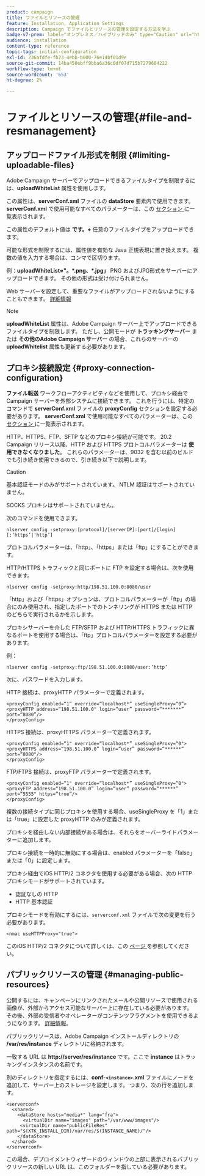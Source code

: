 ```yaml
---
product: campaign
title: ファイルとリソースの管理
feature: Installation, Application Settings
description: Campaign でファイルとリソースの管理を設定する方法を学ぶ
badge-v7-prem: label="オンプレミス／ハイブリッドのみ" type="Caution" url="https://experienceleague.adobe.com/docs/campaign-classic/using/installing-campaign-classic/architecture-and-hosting-models/hosting-models-lp/hosting-models.html?lang=ja" tooltip="オンプレミスデプロイメントとハイブリッドデプロイメントにのみ適用されます"
audience: installation
content-type: reference
topic-tags: initial-configuration
exl-id: 236afdfe-fb23-4ebb-b000-76e14bf01d9e
source-git-commit: 14ba450ebff9bba6a36c0df07d715b7279604222
workflow-type: tm+mt
source-wordcount: '653'
ht-degree: 2%

---
```


# ファイルとリソースの管理{#file-and-resmanagement}



## アップロードファイル形式を制限 {#limiting-uploadable-files}

Adobe Campaign サーバーでアップロードできるファイルタイプを制限するには、**uploadWhiteList** 属性を使用します。

この属性は、**serverConf.xml** ファイルの **dataStore** 要素内で使用できます。 **serverConf.xml** で使用可能なすべてのパラメーターは、この [ セクション ](../../installation/using/the-server-configuration-file.md) に一覧表示されます。

この属性のデフォルト値は **です。+** 任意のファイルタイプをアップロードできます。

可能な形式を制限するには、属性値を有効な Java 正規表現に置き換えます。 複数の値を入力する場合は、コンマで区切ります。

例：**uploadWhiteList=&quot;。&#42;.png、&#42;.jpg」** PNG およびJPG形式をサーバーにアップロードできます。 その他の形式は受け付けられません。

Web サーバーを設定して、重要なファイルがアップロードされないようにすることもできます。 [詳細情報](web-server-configuration.md)

>[!NOTE]
>
>**uploadWhiteList** 属性は、Adobe Campaign サーバー上でアップロードできるファイルタイプを制限します。 ただし、公開モードが **トラッキングサーバー** または **その他のAdobe Campaign サーバー** の場合、これらのサーバーの **uploadWhitelist** 属性も更新する必要があります。

## プロキシ接続設定 {#proxy-connection-configuration}

**ファイル転送** ワークフローアクティビティなどを使用して、プロキシ経由で Campaign サーバーを外部システムに接続できます。 これを行うには、特定のコマンドで **serverConf.xml** ファイルの **proxyConfig** セクションを設定する必要があります。 **serverConf.xml** で使用可能なすべてのパラメーターは、この [ セクション ](../../installation/using/the-server-configuration-file.md) に一覧表示されます。

HTTP、HTTPS、FTP、SFTP などのプロキシ接続が可能です。 20.2 Campaign リリース以降、HTTP および HTTPS プロトコルパラメーターは **使用できなくなりました**。 これらのパラメーターは、9032 を含む以前のビルドでも引き続き使用できるので、引き続き以下で説明します。

>[!CAUTION]
>
>基本認証モードのみがサポートされています。 NTLM 認証はサポートされていません。
>
>SOCKS プロキシはサポートされていません。
>

次のコマンドを使用できます。

```
nlserver config -setproxy:[protocol]/[serverIP]:[port]/[login][:‘https’|'http’]
```

プロトコルパラメーターは、「http」、「https」または「ftp」にすることができます。

HTTP/HTTPS トラフィックと同じポートに FTP を設定する場合は、次を使用できます。

```
nlserver config -setproxy:http/198.51.100.0:8080/user
```

「http」および「https」オプションは、プロトコルパラメーターが「ftp」の場合にのみ使用され、指定したポートでのトンネリングが HTTPS または HTTP のどちらで実行されるかを示します。

プロキシサーバーを介した FTP/SFTP および HTTP/HTTPS トラフィックに異なるポートを使用する場合は、「ftp」プロトコルパラメーターを設定する必要があります。


例：

```
nlserver config -setproxy:ftp/198.51.100.0:8080/user:’http’
```

次に、パスワードを入力します。

HTTP 接続は、proxyHTTP パラメーターで定義されます。

```
<proxyConfig enabled=“1” override=“localhost*” useSingleProxy=“0”>
<proxyHTTP address=“198.51.100.0" login=“user” password=“*******” port=“8080”/>
</proxyConfig>
```

HTTPS 接続は、proxyHTTPS パラメーターで定義されます。

```
<proxyConfig enabled=“1" override=“localhost*” useSingleProxy=“0">
<proxyHTTPS address=“198.51.100.0” login=“user” password=“******” port=“8080"/>
</proxyConfig>
```

FTP/FTPS 接続は、proxyFTP パラメーターで定義されます。

```
<proxyConfig enabled=“1" override=“localhost*” useSingleProxy=“0">
<proxyFTP address=“198.51.100.0” login=“user” password=“******” port=“5555" https=”true”/>
</proxyConfig>
```

複数の接続タイプに同じプロキシを使用する場合、useSingleProxy を「1」または「true」に設定した proxyHTTP のみが定義されます。

プロキシを経由しない内部接続がある場合は、それらをオーバーライドパラメーターに追加します。

プロキシ接続を一時的に無効にする場合は、enabled パラメーターを「false」または「0」に設定します。

プロキシ経由でiOS HTTP/2 コネクタを使用する必要がある場合、次の HTTP プロキシモードがサポートされています。

* 認証なしの HTTP
* HTTP 基本認証

プロキシモードを有効にするには、`serverconf.xml` ファイルで次の変更を行う必要があります。

```
<nmac useHTTPProxy="true">
```

このiOS HTTP/2 コネクタについて詳しくは、この [ ページ ](../../delivery/using/about-mobile-app-channel.md) を参照してください。

## パブリックリソースの管理 {#managing-public-resources}

公開するには、キャンペーンにリンクされたメールや公開リソースで使用される画像が、外部からアクセス可能なサーバー上に存在している必要があります。 その後、外部の受信者やオペレーターがコンテンツフラグメントを使用できるようになります。 [詳細情報](../../installation/using/deploying-an-instance.md#managing-public-resources)。

パブリックリソースは、Adobe Campaign インストールディレクトリの **/var/res/instance** ディレクトリに格納されます。

一致する URL は **http://server/res/instance** です。ここで **instance** はトラッキングインスタンスの名前です。

別のディレクトリを指定するには、**conf-`<instance>`.xml** ファイルにノードを追加して、サーバー上のストレージを設定します。 つまり、次の行を追加します。

```
<serverconf>
  <shared>
    <dataStore hosts="media*" lang="fra">
      <virtualDir name="images" path="/var/www/images"/>
     <virtualDir name="publicFileRes" path="$(XTK_INSTALL_DIR)/var/res/$(INSTANCE_NAME)/"/>
    </dataStore>
  </shared>
</serverconf>
```

この場合、デプロイメントウィザードのウィンドウの上部に表示されるパブリックリソースの新しい URL は、このフォルダーを指している必要があります。
